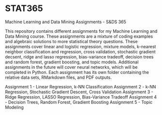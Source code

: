 # STAT365
Machine Learning and Data Mining Assignments -  S&amp;DS 365

This repository contains different assignments for my Machine Learning and Data Mining course. These assignments are a mixture of coding examples and algebraic solutions to more statistical theory questions. These assignments cover linear and logistic regression, mixture models, k-nearest neighbor classification and regression, cross validation, stochastic gradient decsent, ridge and lasso regression, bias-variance tradeoff, decision trees and random forest, gradient boosting, and topic models. Additional assignments in the future will cover neural networks, which will be completed in Python. Each assignment has its own folder containing the relative data sets, RMarkdown files, and PDF outputs.

Assignment 1 - Linear Regression, k-NN Classification
Assignment 2 - k-NN Regression, Stochastic Gradient Descent, Cross Validation
Assignment 3 - Ridge Regression, LASSO Regression, Bias-Variance Tradeoff
Assignment 4 - Decision Trees, Random Forest, Gradient Boosting
Assignment 5 - Topic Modeling
